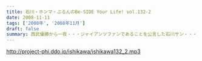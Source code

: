 ```yaml
---
title: 石川・ホンマ・ぶるんのBe-SIDE Your Life! vol.132-2
date: 2008-11-11
tags: ['2008年', '2008年11月']
draft: false
summary: 西武優勝から一夜・・・ジャイアンツファンであることを公言した石川サン・・・ありゃりゃ、意外とご贔屓チームがいることを知らなかったビーサイメンバーでした・・・NAMAE
---
```


http://project-phi.ddo.jp/ishikawa/ishikawa132_2.mp3
